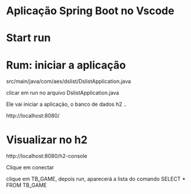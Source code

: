 # Aplicação Spring Boot no Vscode

# Start run

# Rum: iniciar a aplicação

src/main/java/com/aes/dslist/DslistApplication.java

clicar em run no arquivo DslistApplication.java

Ele vai iniciar a aplicação, o banco de dados h2 ..

http://localhost:8080/

# Visualizar no h2

http://localhost:8080/h2-console

Clique em conectar

clique em TB_GAME, depois run, aparecerá a lista do comando SELECT \* FROM TB_GAME
